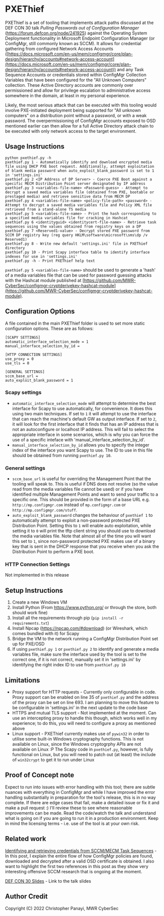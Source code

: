 # PXEThief

PXEThief is a set of tooling that implements attack paths discussed at the DEF CON 30 talk _Pulling Passwords out of Configuration Manager_ (https://forum.defcon.org/node/241925) against the Operating System Deployment functionality in Microsoft Endpoint Configuration Manager (or ConfigMgr, still commonly known as SCCM). It allows for credential gathering from configured Network Access Accounts ([https://docs.microsoft.com/en-us/mem/configmgr/core/plan-design/hierarchy/accounts#network-access-account](https://docs.microsoft.com/en-us/mem/configmgr/core/plan-design/hierarchy/accounts#network-access-account)) and any Task Sequence Accounts or credentials stored within ConfigMgr Collection Variables that have been configured for the "All Unknown Computers" collection. These Active Directory accounts are commonly over permissioned and allow for privilege escalation to administrative access somewhere in the domain, at least in my personal experience. 

Likely, the most serious attack that can be executed with this tooling would involve PXE-initiated deployment being supported for "All unknown computers" on a distribution point without a password, or with a weak password. The overpermissioning of ConfigMgr accounts exposed to OSD mentioned earlier can then allow for a full Active Directory attack chain to be executed with only network access to the target environment. 

## Usage Instructions

```
python pxethief.py -h 
pxethief.py 1 - Automatically identify and download encrypted media file using DHCP PXE boot request. Additionally, attempt exploitation of blank media password when auto_exploit_blank_password is set to 1 in 'settings.ini'
pxethief.py 2 <IP Address of DP Server> - Coerce PXE Boot against a specific MECM Distribution Point server designated by IP address
pxethief.py 3 <variables-file-name> <Password-guess> - Attempt to decrypt a saved media variables file (obtained from PXE, bootable or prestaged media) and retrieve sensitive data from MECM DP
pxethief.py 4 <variables-file-name> <policy-file-path> <password> - Attempt to decrypt a saved media variables file and Policy XML file retrieved from a stand-alone TS media
pxethief.py 5 <variables-file-name> - Print the hash corresponding to a specified media variables file for cracking in Hashcat
pxethief.py 6 <identityguid> <identitycert-file-name> - Retrieve task sequences using the values obtained from registry keys on a DP
pxethief.py 7 <Reserved1-value> - Decrypt stored PXE password from SCCM DP registry key (reg query HKLM\software\microsoft\sms\dp /v Reserved1)
pxethief.py 8 - Write new default 'settings.ini' file in PXEThief directory
pxethief.py 10 - Print Scapy interface table to identify interface indexes for use in 'settings.ini'
pxethief.py -h - Print PXEThief help text
```

`pxethief.py 5 <variables-file-name>` should be used to generate a 'hash' of a media variables file that can be used for password guessing attacks with the Hashcat module published at [https://github.com/MWR-CyberSec/configmgr-cryptderivekey-hashcat-module](https://github.com/MWR-CyberSec/configmgr-cryptderivekey-hashcat-module).

## Configuration Options

A file contained in the main PXEThief folder is used to set more static configuration options. These are as follows: 
```
[SCAPY SETTINGS]
automatic_interface_selection_mode = 1
manual_interface_selection_by_id = 

[HTTP CONNECTION SETTINGS]
use_proxy = 0
use_tls = 0

[GENERAL SETTINGS]
sccm_base_url = 
auto_exploit_blank_password = 1
```

### Scapy settings

* `automatic_interface_selection_mode` will attempt to determine the best interface for Scapy to use automatically, for convenience. It does this using two main techniques. If set to `1` it will attempt to use the interface that can reach the machine's default GW as output interface. If set to `2`, it will look for the first interface that it finds that has an IP address that is not an autoconfigure or localhost IP address. This will fail to select the appropriate interface in some scenarios, which is why you can force the use of a specific inteface with 'manual_interface_selection_by_id'. 
* `manual_interface_selection_by_id` allows you to specify the integer index of the interface you want Scapy to use. The ID to use in this file should be obtained from running `pxethief.py 10`.

### General settings

* `sccm_base_url` is useful for overriding the Management Point that the tooling will speak to. This is useful if DNS does not resolve (so the value read from the media variables file cannot be used) or if you have identified multiple Management Points and want to send your traffic to a specific one. This should be provided in the form of a base URL e.g. `http://mp.configmgr.com` instead of `mp.configmgr.com` or `http://mp.configmgr.com/stuff`.
* `auto_exploit_blank_password` changes the behaviour of `pxethief 1` to automatically attempt to exploit a non-password protected PXE Distribution Point. Setting this to `1` will enable auto exploitation, while setting it to `0` will print the tftp client string you should use to download the media variables file. Note that almost all of the time you will want this set to `1`, since non-password protected PXE makes use of a binary key that is sent in the DHCP response that you receive when you ask the Distribution Point to perform a PXE boot. 

### HTTP Connection Settings 

Not implemented in this release

## Setup Instructions

1. Create a new Windows VM
2. Install Python (From https://www.python.org/ or through the store, both should work fine)
3. Install all the requirements through pip (`pip install -r requirements.txt`)
4. Install Npcap (https://npcap.com/#download) (or Wireshark, which comes bundled with it) for Scapy 
5. Bridge the VM to the network running a ConfigMgr Distribution Point set up for PXE/OSD
6. If using `pxethief.py 1` or `pxethief.py 2` to identify and generate a media variables file, make sure the interface used by the tool is set to the correct one, if it is not correct, manually set it in 'settings.ini' by identifying the right index ID to use from `pxethief.py 10`

## Limitations

* Proxy support for HTTP requests - Currently only configurable in code. Proxy support can be enabled on line 35 of `pxethief.py` and the address of the proxy can be set on line 693. I am planning to move this feature to be configurable in 'settings.ini' in the next update to the code base
* HTTPS and mutual TLS support - Not implemented at the moment. Can use an intercepting proxy to handle this though, which works well in my experience; to do this, you will need to configure a proxy as mentioned above 
* Linux support - PXEThief currently makes use of `pywin32` in order to utilise some built-in Windows cryptography functions. This is not available on Linux, since the Windows cryptogrphy APIs are not available on Linux :P The Scapy code in `pxethief.py`, however, is fully functional on Linux, but you will need to patch out (at least) the include of `win32crypt` to get it to run under Linux

## Proof of Concept note

Expect to run into issues with error handling with this tool; there are subtle nuances with everything in ConfigMgr and while I have improved the error handling substantially in preparation for the tool's release, this is in no way complete. If there are edge cases that fail, make a detailed issue or fix it and make a pull request :) I'll review these to see where reasonable improvements can be made. Read the code/watch the talk and understand what is going on if you are going to run it in a production environment. Keep in mind the licensing terms - i.e. use of the tool is at your own risk.

## Related work

[Identifying and retrieving credentials from SCCM/MECM Task Sequences](https://www.mwrcybersec.com/research_items/identifying-and-retrieving-credentials-from-sccm-mecm-task-sequences) - In this post, I explain the entire flow of how ConfigMgr policies are found, downloaded and decrypted after a valid OSD certificate is obtained. I also want to highlight the first two references in this post as they show very interesting offensive SCCM research that is ongoing at the moment.

[DEF CON 30 Slides](https://media.defcon.org/DEF%20CON%2030/DEF%20CON%2030%20presentations/Christopher%20Panayi%20-%20Pulling%20Passwords%20out%20of%20Configuration%20Manager%20Practical%20Attacks%20against%20Microsofts%20Endpoint%20Management%20Software.pdf) - Link to the talk slides

## Author Credit 

Copyright (C) 2022 Christopher Panayi, MWR CyberSec
